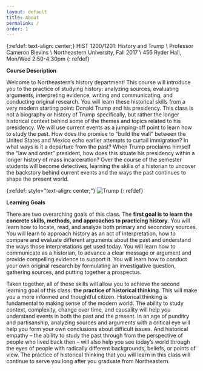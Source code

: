 ```yaml
---
layout: default
title: About
permalink: /
order: 1
---
```


{:refdef: text-align: center;}
HIST 1200/1201: History and Trump \\
Professor Cameron Blevins \\
Northeastern University, Fall 2017 \\
456 Ryder Hall, Mon/Wed 2:50-4:30pm
{: refdef}

**Course Description**

Welcome to Northeastern’s history department! This course will introduce you to the practice of studying history: analyzing sources, evaluating arguments, interpreting evidence, writing and communicating, and conducting original research. You will learn these historical skills from a very modern starting point: Donald Trump and his presidency. This class is not a biography or history of Trump specifically, but rather the longer historical context behind some of the themes and topics related to his presidency. We will use current events as a jumping-off point to learn how to study the past. How does the promise to “build the wall” between the United States and Mexico echo earlier attempts to curtail immigration? In what ways is it a departure from the past? When Trump proclaims himself the “law and order” president, how does this situate his presidency within a longer history of mass incarceration? Over the course of the semester students will become detectives, learning the skills of a historian to uncover the backstory behind current events and the ways the past continues to shape the present world.

{:refdef: style="text-align: center;"}
![Trump](/images/trump_whitehouse.jpg)
{: refdef}

**Learning Goals**

There are two overarching goals of this class. The **first goal is to learn the concrete skills, methods, and approaches to practicing history**. You will learn how to locate, read, and analyze both primary and secondary sources. You will learn to approach history as an act of interpretation, how to compare and evaluate different arguments about the past and understand the ways those interpretations get used today. You will learn how to communicate as a historian, to advance a clear message or argument and provide compelling evidence to support it. You will learn how to conduct your own original research by formulating an investigative question, gathering sources, and putting together a prospectus. 

Taken together, all of these skills will allow you to achieve the second learning goal of this class: **the practice of historical thinking**. This will make you a more informed and thoughtful citizen. Historical thinking is fundamental to making sense of the modern world. The ability to study context, complexity, change over time, and causality will help you understand events in both the past and the present. In an age of punditry and partisanship, analyzing sources and arguments with a critical eye will help you form your own conclusions about difficult issues. And historical empathy – the ability to study the past through from the perspective of people who lived back then – will also help you see today’s world through the eyes of people with radically different backgrounds, beliefs, or points of view. The practice of historical thinking that you will learn in this class will continue to serve you long after you graduate from Northeastern.
